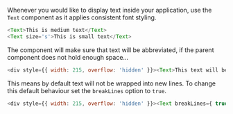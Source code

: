 Whenever you would like to display text inside your application, use the `Text` component as it applies consistent font styling.

```javascript
<Text>This is medium text</Text>
<Text size='s'>This is small text</Text>
```

The component will make sure that text will be abbreviated, if the parent component does not hold enough space…

```javascript
<div style={{ width: 215, overflow: 'hidden' }}><Text>This text will be abbreviated use fonts provided from the theme</Text></div>
```

This means by default text will not be wrapped into new lines. To change this default behaviour set the `breakLines` option to `true`.

```javascript
<div style={{ width: 215, overflow: 'hidden' }}><Text breakLines={ true }>This text will be abbreviated use fonts provided from the theme</Text></div>
```
